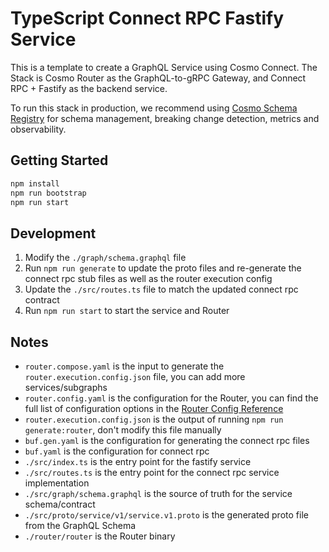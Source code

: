 # TypeScript Connect RPC Fastify Service

This is a template to create a GraphQL Service using Cosmo Connect.
The Stack is Cosmo Router as the GraphQL-to-gRPC Gateway,
and Connect RPC + Fastify as the backend service.

To run this stack in production, we recommend using [Cosmo Schema Registry](https://cosmo-docs.wundergraph.com/overview) for schema management, breaking change detection, metrics and observability.

## Getting Started

```bash
npm install
npm run bootstrap
npm run start
```

## Development

1. Modify the `./graph/schema.graphql` file
2. Run `npm run generate` to update the proto files and re-generate the connect rpc stub files as well as the router execution config
3. Update the `./src/routes.ts` file to match the updated connect rpc contract
4. Run `npm run start` to start the service and Router

## Notes

- `router.compose.yaml` is the input to generate the `router.execution.config.json` file, you can add more services/subgraphs
- `router.config.yaml` is the configuration for the Router, you can find the full list of configuration options in the [Router Config Reference](https://cosmo-docs.wundergraph.com/router/configuration)
- `router.execution.config.json` is the output of running `npm run generate:router`, don't modify this file manually
- `buf.gen.yaml` is the configuration for generating the connect rpc files
- `buf.yaml` is the configuration for connect rpc
- `./src/index.ts` is the entry point for the fastify service
- `./src/routes.ts` is the entry point for the connect rpc service implementation
- `./src/graph/schema.graphql` is the source of truth for the service schema/contract
- `./src/proto/service/v1/service.v1.proto` is the generated proto file from the GraphQL Schema
- `./router/router` is the Router binary
